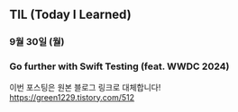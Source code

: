 ## TIL (Today I Learned)

### 9월 30일 (월)    
### Go further with Swift Testing (feat. WWDC 2024)    
이번 포스팅은 원본 블로그 링크로 대체합니다!   
https://green1229.tistory.com/512       